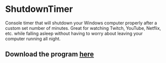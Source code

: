 # ShutdownTimer
Console timer that will shutdown your Windows computer properly after a custom set number of minutes. Great for watching Twitch, YouTube, Netflix, etc. while falling asleep without having to worry about leaving your computer running all night.
## Download the program [here](https://drive.google.com/file/d/0B6HW0iEiWBEnRHJpLWxZOHVFdXc/view?usp=sharing "Executable")
